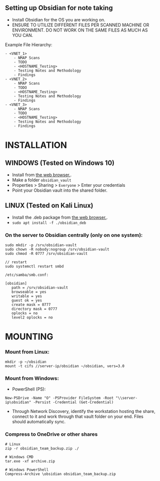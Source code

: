 ## Setting up Obsidian for note taking

- Install Obsidian for the OS you are working on.
- ENSURE TO UTILIZE DIFFERENT FILES PER SCANNED MACHINE OR ENVIRONMENT. DO NOT WORK ON THE SAME FILES AS MUCH AS YOU CAN.

Example File Hierarchy:
```
- <VNET_1>
    - NMAP Scans
    - TODO
    - <HOSTNAME_Testing>
    - Testing Notes and Methodology
    - Findings
- <VNET_2>
    - NMAP Scans
    - TODO
    - <HOSTNAME_Testing>
    - Testing Notes and Methodology
    - Findings
- <VNET_3>
    - NMAP Scans
    - TODO
    - <HOSTNAME_Testing>
    - Testing Notes and Methodology
    - Findings
```


# INSTALLATION

## WINDOWS (Tested on Windows 10)

- Install from [the web browser.](https://obsidian.md/download).
- Make a folder `obsidian_vault`
- Properties > Sharing > `Everyone` > Enter your credentials
- Point your Obsidian vault into the shared folder.

## LINUX (Tested on Kali Linux)

- Install the .deb package from [the web browser.](https://obsidian.md/download).
- `sudo apt install -f ./obsidian_deb`

### On the server to Obsidian centrally (only on one system):

```
sudo mkdir -p /srv/obsidian-vault
sudo chown -R nobody:nogroup /srv/obsidian-vault
sudo chmod -R 0777 /srv/obsidian-vault

// restart
sudo systemctl restart smbd
```
```
/etc/samba/smb.conf:

[obsidian]
   path = /srv/obsidian-vault
   browseable = yes
   writable = yes
   guest ok = yes
   create mask = 0777
   directory mask = 0777
   oplocks = no
   level2 oplocks = no
```

# MOUNTING
### Mount from Linux:

```
mkdir -p ~/obsidian
mount -t cifs //server-ip/obsidian ~/obsidian, vers=3.0
```

### Mount from Windows:

- PowerShell (PS):
```
New-PSDrive -Name "O" -PSProvider FileSystem -Root "\\server-ip\obsidian" -Persist -Credential (Get-Credential)
```
- Through Network Discovery, identify the workstation hosting the share, connect to it and work through that vault folder on your end. Files should automatically sync.


### Compress to OneDrive or other shares

```
# Linux
zip -r obsidian_team_backup.zip ./

# Windows CMD
tar.exe -xf archive.zip

# Windows PowerShell
Compress-Archive \obsidian obsidian_team_backup.zip
```
